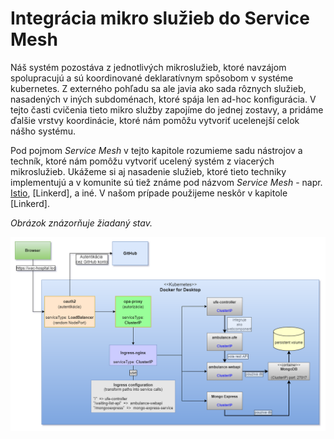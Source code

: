 # Integrácia mikro služieb do Service Mesh

Náš systém pozostáva z jednotlivých mikroslužieb, ktoré navzájom spolupracujú a sú koordinované deklaratívnym spôsobom v systéme kubernetes. Z externého pohľadu sa ale javia ako sada rôznych služieb, nasadených v iných subdoménach, ktoré spája len ad-hoc konfigurácia. V tejto časti cvičenia tieto mikro služby zapojíme do jednej zostavy, a pridáme ďalšie vrstvy koordinácie, ktoré nám pomôžu vytvoriť ucelenejší celok nášho systému.

Pod pojmom _Service Mesh_ v tejto kapitole rozumieme sadu nástrojov a techník, ktoré nám pomôžu vytvoriť ucelený systém z viacerých mikroslužieb. Ukážeme si aj nasadenie služieb, ktoré tieto techniky implementujú a v komunite sú tiež známe pod názvom _Service Mesh_ - napr. [Istio](https://istio.io/), [Linkerd], a iné. V našom prípade použijeme neskôr v kapitole [Linkerd].

_Obrázok znázorňuje žiadaný stav._

![Prepojenie komponentov](./img/prepojenie-komponentov.png)
